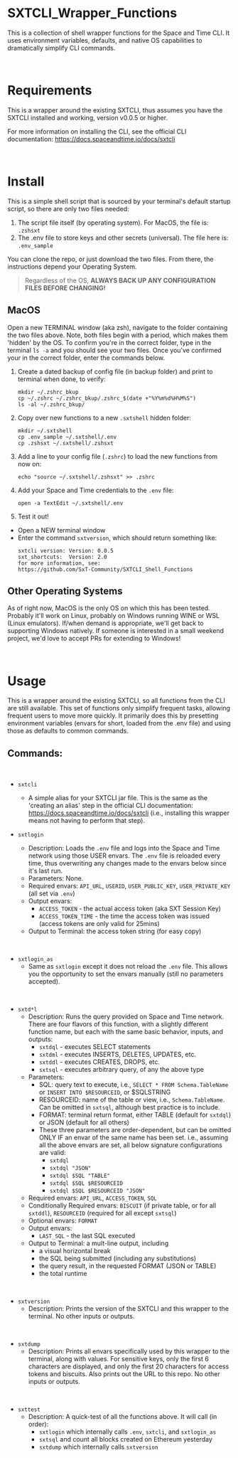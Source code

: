 # SXTCLI_Wrapper_Functions
This is a collection of shell wrapper functions for the Space and Time CLI.  It uses environment variables, defaults, and native OS capabilities to dramatically simplify CLI commands.  

&nbsp;
# Requirements
This is a wrapper around the existing SXTCLI, thus assumes you have the SXTCLI installed and working, version v0.0.5 or higher.  

For more information on installing the CLI, see the official CLI documentation:
https://docs.spaceandtime.io/docs/sxtcli

&nbsp;
# Install
This is a simple shell script that is sourced by your terminal's default startup script, so there are only two files needed: 

1) The script file itself (by operating system).  For MacOS, the file is:  `.zshsxt`
2) The .env file to store keys and other secrets (universal).  The file here is: `.env_sample`

You can clone the repo, or just download the two files.   From there, the instructions depend your Operating System.

> Regardless of the OS, **ALWAYS BACK UP ANY CONFIGURATION FILES BEFORE CHANGING!**



## MacOS
Open a new TERMINAL window (aka zsh), navigate to the folder containing the two files above.  Note, both files begin with a period, which makes them 'hidden' by the OS. To confirm you're in the correct folder, type in the terminal `ls -a` and you should see your two files. Once you've confirmed your in the correct folder, enter the commands below.

1) Create a dated backup of config file (in backup folder) and print to terminal when done, to verify:
    ```shell
    mkdir ~/.zshrc_bkup
    cp ~/.zshrc ~/.zshrc_bkup/.zshrc_$(date +"%Y%m%d%H%M%S")
    ls -al ~/.zshrc_bkup/
    ```

2) Copy over new functions to a new `.sxtshell` hidden folder:
    ```shell
    mkdir ~/.sxtshell
    cp .env_sample ~/.sxtshell/.env
    cp .zshsxt ~/.sxtshell/.zshsxt
    ```

3) Add a line to your config file (`.zshrc`) to load the new functions from now on:
    ```shell
    echo "source ~/.sxtshell/.zshsxt" >> .zshrc
    ```
 
4) Add your Space and Time credentials to the `.env` file:
    ```shell
    open -a TextEdit ~/.sxtshell/.env
    ```

5) Test it out!
  - Open a NEW terminal window
  - Enter the command `sxtversion`, which should return something like:
    ```
    sxtcli version: Version: 0.0.5
    sxt_shortcuts:  Version: 2.0
    for more information, see:
    https://github.com/SxT-Community/SXTCLI_Shell_Functions
    ```


## Other Operating Systems
As of right now, MacOS is the only OS on which this has been tested.  Probably it'll work on Linux, probably on Windows running WINE or WSL (Linux emulators). If/when demand is appropriate, we'll get back to supporting Windows natively. If someone is interested in a small weekend project, we'd love to accept PRs for extending to Windows!

&nbsp;
# Usage
This is a wrapper around the existing SXTCLI, so all functions from the CLI are still available.  This set of functions only simplify frequent tasks, allowing frequent users to move more quickly.   It primarily does this by presetting environment variables (envars for short, loaded from the .env file) and using those as defaults to common commands.  

## Commands: 

&nbsp;
- `sxtcli`
    - A simple alias for your SXTCLI jar file.  This is the same as the 'creating an alias' step in the official CLI documentation: https://docs.spaceandtime.io/docs/sxtcli  (i.e., installing this wrapper means not having to perform that step).

- `sxtlogin` 
    - Description: Loads the `.env` file and logs into the Space and Time network using those USER envars.  The `.env` file is reloaded every time, thus overwriting any changes made to the envars below since it's last run.  
    - Parameters: None.   
    - Required envars: `API_URL`, `USERID`, `USER_PUBLIC_KEY`, `USER_PRIVATE_KEY` (all set via `.env`)
    - Output envars: 
        - `ACCESS_TOKEN` - the actual access token (aka SXT Session Key)
        - `ACCESS_TOKEN_TIME` - the time the access token was issued (access tokens are only valid for 25mins)
    - Output to Terminal: the access token string (for easy copy)
    
&nbsp;
- `sxtlogin_as`
    - Same as `sxtlogin` except it does not reload the `.env` file.  This allows you the opportunity to set the envars manually (still no parameters accepted).

&nbsp;
- `sxtd*l`
    - Description: Runs the query provided on Space and Time network.  There are four flavors of this function, with a slightly different function name, but each with the same basic behavior, inputs, and outputs: 
        - `sxtdql` - executes SELECT statements
        - `sxtdml` - executes INSERTS, DELETES, UPDATES, etc.
        - `sxtddl` - executes CREATES, DROPS, etc.
        - `sxtsql` - executes arbitrary query, of any the above type
    - Parameters:
        - SQL: query text to execute, i.e., `SELECT * FROM Schema.TableName` or `INSERT INTO $RESOURCEID`, or $SQLSTRING
        - RESOURCEID: name of the table or view, i.e., `Schema.TableName`.  Can be omitted in `sxtsql`, although best practice is to include.
        - FORMAT: terminal return format, either TABLE (default for `sxtdql`) or JSON (default for all others)
        - These three parameters are order-dependent, but can be omitted ONLY IF an envar of the same name has been set.  i.e., assuming all the above envars are set, all below signature configurations are valid:
            - `sxtdql`  
            - `sxtdql "JSON"`  
            - `sxtdql $SQL "TABLE"`  
            - `sxtdql $SQL $RESOURCEID`  
            - `sxtdql $SQL $RESOURCEID "JSON"`
    - Required envars: `API_URL`, `ACCESS_TOKEN`, `SQL`
    - Conditionally Required envars: `BISCUIT` (if private table, or for all `sxtddl`), `RESOURCEID` (required for all except `sxtsql`)
    - Optional envars: `FORMAT` 
    - Output envars: 
        - `LAST_SQL` - the last SQL executed
    - Output to Terminal: a mult-line output, including
        - a visual horizontal break
        - the SQL being submitted (including any substitutions)
        - the query result, in the requested FORMAT (JSON or TABLE)
        - the total runtime
    
&nbsp;    
- `sxtversion` 
    - Description: Prints the version of the SXTCLI and this wrapper to the terminal.  No other inputs or outputs.

&nbsp;    
- `sxtdump` 
    - Description: Prints all envars specifically used by this wrapper to the terminal, along with values.  For sensitive keys, only the first 6 characters are displayed, and only the first 20 characters for access tokens and biscuits.  Also prints out the URL to this repo.  No other inputs or outputs. 

&nbsp;    
- `sxttest` 
    - Description: A quick-test of all the functions above. It will call (in order):
        - `sxtlogin` which internally calls `.env`, `sxtcli`, and `sxtlogin_as`
        - `sxtsql` and count all blocks created on Ethereum yesterday
        - `sxtdump` which internally calls `sxtversion`

